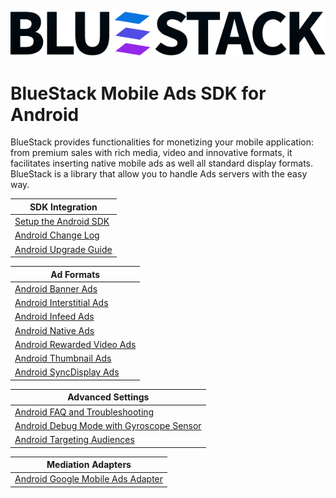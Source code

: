![BlueStack SDK](./images/logo-bluestack.svg)
# BlueStack Mobile Ads SDK for Android

BlueStack provides functionalities for monetizing your mobile application: from premium sales with rich media, video and innovative formats, it facilitates inserting native mobile ads as well all standard display formats. BlueStack is a library that allow you to handle Ads servers with the easy way.

| **SDK Integration** |
| -------- |
| [Setup the Android SDK] |
| [Android Change Log] |
| [Android Upgrade Guide] |


| **Ad Formats** | 
| -------- |
| [Android Banner Ads] | 
| [Android Interstitial Ads] |
| [Android Infeed Ads] |
| [Android Native Ads] | 
| [Android Rewarded Video Ads]| 
| [Android Thumbnail Ads]| 
| [Android SyncDisplay Ads]| 



| **Advanced Settings** | 
| -------- |
| [Android FAQ and Troubleshooting] |
| [Android Debug Mode with Gyroscope Sensor] |
| [Android Targeting Audiences] |


| **Mediation Adapters** | 
| -------- |
| [Android Google Mobile Ads Adapter] |



[Android Banner Ads]:/setup.md
[Setup the Android SDK]:/setup.md
[Android Change Log]:/change-log.md
[Android Targeting Audiences]:/targeting-audiences.md
[Android Native Ads]:/nativead.md
[Android Upgrade Guide]:/upgrading.md
[Android FAQ and Troubleshooting]:/faq.md
[Android Best practices]:/guidelines.md
[Android Debug Mode with Gyroscope Sensor]:/debug-mode-gyro.md
[Interstitial Guideline]:/interstitial-guideline.md
[Android Rewarded Video Ads]:/rewarded-video.md

[Android Infeed Ads]:/infeed.md

[Android Banner Ads]:/banner.md
[Android Interstitial Ads]:/interstitial.md
[Android Thumbnail Ads]:/thumbnail.md

[Android Google Mobile Ads Adapter]:/dfp-adapter-android.md
[Android SyncDisplay Ads]:/syncDisplay.md
